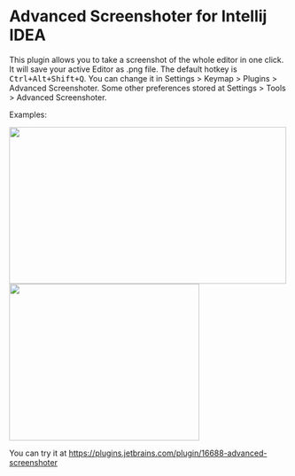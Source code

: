 # Advanced Screenshoter for Intellij IDEA
This plugin allows you to take a screenshot of the whole editor in one click. It will save your active Editor as .png file.
The default hotkey is <kbd>Ctrl+Alt+Shift+Q</kbd>. You can change it in Settings > Keymap > Plugins > Advanced Screenshoter.
Some other preferences stored at Settings > Tools > Advanced Screenshoter.

Examples:

<img src="https://user-images.githubusercontent.com/37335292/116439774-96788000-a858-11eb-8ccb-d85bdac6a916.png" width="500" height="283"> <img src="https://user-images.githubusercontent.com/37335292/116439780-98424380-a858-11eb-9844-45ddb3c903ff.png" width="343" height="283">

You can try it at https://plugins.jetbrains.com/plugin/16688-advanced-screenshoter
